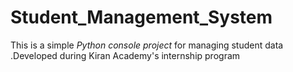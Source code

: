 # Student_Management_System
This is a simple *Python console project* for managing student data .Developed during Kiran Academy's internship program
